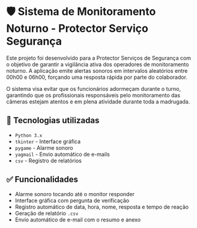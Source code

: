 # 🛡️ Sistema de Monitoramento Noturno - Protector Serviço Segurança 

Este projeto foi desenvolvido para a Protector Serviços de Segurança com o objetivo de garantir a vigilância ativa dos operadores de monitoramento noturno. A aplicação emite alertas sonoros em intervalos aleatórios entre 00h00 e 06h00, forçando uma resposta rápida por parte do colaborador.

O sistema visa evitar que os funcionários adormeçam durante o turno, garantindo que os profissionais responsáveis pelo monitoramento das câmeras estejam atentos e em plena atividade durante toda a madrugada.

## 🔧 Tecnologias utilizadas

- `Python 3.x`
- `tkinter` - Interface gráfica
- `pygame` - Alarme sonoro
- `yagmail` - Envio automático de e-mails
- `csv` - Registro de relatórios

## ✅ Funcionalidades

- Alarme sonoro tocando até o monitor responder
- Interface gráfica com pergunta de verificação
- Registro automático de data, hora, nome, resposta e tempo de reação
- Geração de relatório `.csv`
- Envio automático de e-mail com o resumo e anexo


